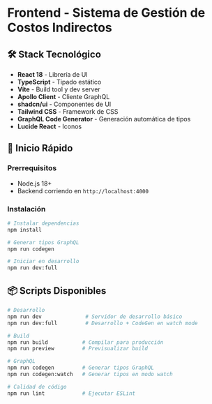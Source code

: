 # Frontend - Sistema de Gestión de Costos Indirectos

## 🛠️ Stack Tecnológico

-  **React 18** - Librería de UI
-  **TypeScript** - Tipado estático
-  **Vite** - Build tool y dev server
-  **Apollo Client** - Cliente GraphQL
-  **shadcn/ui** - Componentes de UI
-  **Tailwind CSS** - Framework de CSS
-  **GraphQL Code Generator** - Generación automática de tipos
-  **Lucide React** - Iconos

## 🚀 Inicio Rápido

### Prerrequisitos

-  Node.js 18+
-  Backend corriendo en `http://localhost:4000`

### Instalación

```bash
# Instalar dependencias
npm install

# Generar tipos GraphQL
npm run codegen

# Iniciar en desarrollo
npm run dev:full
```

## 📦 Scripts Disponibles

```bash
# Desarrollo
npm run dev              # Servidor de desarrollo básico
npm run dev:full         # Desarrollo + CodeGen en watch mode

# Build
npm run build           # Compilar para producción
npm run preview         # Previsualizar build

# GraphQL
npm run codegen         # Generar tipos GraphQL
npm run codegen:watch   # Generar tipos en modo watch

# Calidad de código
npm run lint            # Ejecutar ESLint
```
